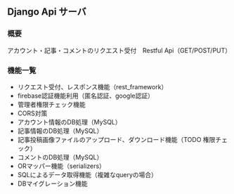 ## Django Api サーバ
### 概要
アカウント・記事・コメントのリクエスト受付　Restful Api（GET/POST/PUT）
### 機能一覧
- リクエスト受付、レスポンス機能（rest_framework）  
- firebase認証機能利用（匿名認証、google認証）  
- 管理者権限チェック機能  
- CORS対策  
- アカウント情報のDB処理（MySQL）  
- 記事情報のDB処理（MySQL）  
- 記事投稿画像ファイルのアップロード、ダウンロード機能（TODO 権限チェック）  
- コメントのDB処理（MySQL）  
- ORマッパー機能（serializers）  
- SQLによるデータ取得機能（複雑なqueryの場合）  
- DBマイグレーション機能  
